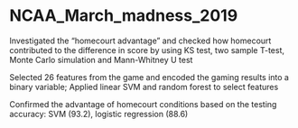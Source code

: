 # NCAA_March_madness_2019

Investigated the “homecourt advantage” and checked how homecourt contributed to the difference in score by using KS test, two sample T-test, Monte Carlo simulation and Mann-Whitney U test

Selected 26 features from the game and encoded the gaming results into a binary variable; Applied linear SVM and random forest to select features 

Confirmed the advantage of homecourt conditions based on the testing accuracy: SVM (93.2), logistic regression (88.6)  
